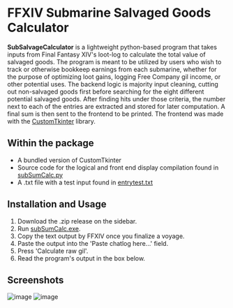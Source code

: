 # FFXIV Submarine Salvaged Goods Calculator
**SubSalvageCalculator** is a lightweight python-based program that takes inputs from Final Fantasy XIV's loot-log to calculate the total value of salvaged goods. The program is meant to be utilized by users who wish to track or otherwise bookkeep earnings from each submarine, whether for the purpose of optimizing loot gains, logging Free Company gil income, or other potential uses. The backend logic is majority input cleaning, cutting out non-salvaged goods first before searching for the eight different potential salvaged goods. After finding hits under those criteria, the number next to each of the entries are extracted and stored for later computation. A final sum is then sent to the frontend to be printed. The frontend was made with the [CustomTkinter](https://github.com/TomSchimansky/CustomTkinter) library.



## Within the package
- A bundled version of CustomTkinter
- Source code for the logical and front end display compilation found in [subSumCalc.py](subSumCalc.py)
- A .txt file with a test input found in [entrytest.txt](entrytest.txt)

## Installation and Usage
1. Download the .zip release on the sidebar.
2. Run [subSumCalc.exe](subSumCalc.exe).
3. Copy the text output by FFXIV once you finalize a voyage.
4. Paste the output into the 'Paste chatlog here...' field.
5. Press 'Calculate raw gil'.
6. Read the program's output in the box below.

## Screenshots
![image](https://user-images.githubusercontent.com/98601809/227738591-8e44bd97-0cf8-4b2c-aa6d-df0fd758d29b.png)
![image](https://user-images.githubusercontent.com/98601809/227738595-4ef69767-ff5c-4a10-961a-788eb18de84d.png)
